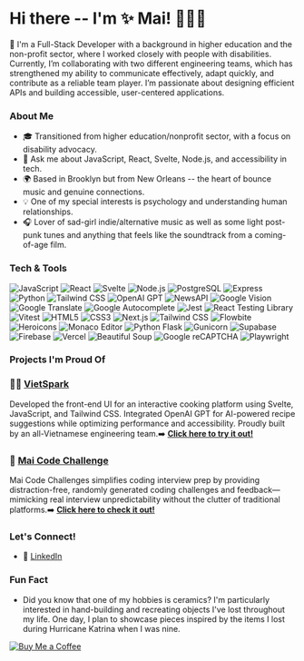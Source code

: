 
<!--
**Maithanhceu/Maithanhceu** is a ✨ _special_ ✨ repository because its `README.md` (this file) appears on your GitHub profile.

Here are some ideas to get you started:

- 🔭 I’m currently working on ...
- 🌱 I’m currently learning ...
- 👯 I’m looking to collaborate on ...
- 🤔 I’m looking for help with ...
- 💬 Ask me about ...
- 📫 How to reach me: ...
- 😄 Pronouns: ...
- ⚡ Fun fact: ...
-->

# Hi there -- I'm ✨ Mai! 🧚‍♀️✨ 

💖 I'm a Full-Stack Developer with a background in higher education and the non-profit sector, where I worked closely with people with disabilities. Currently, I’m collaborating with two different engineering teams, which has strengthened my ability to communicate effectively, adapt quickly, and contribute as a reliable team player. I’m passionate about designing efficient APIs and building accessible, user-centered applications. 

### About Me
- 🎓 Transitioned from higher education/nonprofit sector, with a focus on disability advocacy.
- 💬 Ask me about JavaScript, React, Svelte, Node.js, and accessibility in tech.
- 🌍 Based in Brooklyn but from New Orleans -- the heart of bounce music and genuine connections.
- 💡 One of my special interests is psychology and understanding human relationships.
- 🎧 Lover of sad-girl indie/alternative music as well as some light post-punk tunes and anything that feels like the soundtrack from a coming-of-age film. 

### Tech & Tools  

![JavaScript](https://img.shields.io/badge/-JavaScript-F7DF1E?style=flat&logo=JavaScript&logoColor=black) ![React](https://img.shields.io/badge/-React-61DAFB?style=flat&logo=React&logoColor=black) ![Svelte](https://img.shields.io/badge/-Svelte-FF3E00?style=flat&logo=svelte&logoColor=white) ![Node.js](https://img.shields.io/badge/-Node.js-339933?style=flat&logo=node.js&logoColor=white) ![PostgreSQL](https://img.shields.io/badge/-PostgreSQL-336791?style=flat&logo=PostgreSQL&logoColor=white) ![Express](https://img.shields.io/badge/-Express-000000?style=flat&logo=express&logoColor=white) ![Python](https://img.shields.io/badge/-Python-3776AB?style=flat&logo=python&logoColor=white) ![Tailwind CSS](https://img.shields.io/badge/-Tailwind%20CSS-38B2AC?style=flat&logo=tailwind-css&logoColor=white) ![OpenAI GPT](https://img.shields.io/badge/-OpenAI%20GPT-00A3E0?style=flat&logo=openai&logoColor=white) ![NewsAPI](https://img.shields.io/badge/-NewsAPI-FF5733?style=flat&logo=appveyor&logoColor=white) ![Google Vision](https://img.shields.io/badge/-Google%20Vision-4285F4?style=flat&logo=google&logoColor=white) ![Google Translate](https://img.shields.io/badge/-Google%20Translate-DB4437?style=flat&logo=google&logoColor=white) ![Google Autocomplete](https://img.shields.io/badge/-Google%20Autocomplete-DB4437?style=flat&logo=google&logoColor=white) ![Jest](https://img.shields.io/badge/-Jest-C21325?style=flat&logo=jest&logoColor=white) ![React Testing Library](https://img.shields.io/badge/-React%20Testing%20Library-CA424D?style=flat&logo=testing-library&logoColor=white) ![Vitest](https://img.shields.io/badge/-Vitest-6C63FF?style=flat&logo=vitest&logoColor=white) ![HTML5](https://img.shields.io/badge/-HTML5-E34F26?style=flat&logo=HTML5&logoColor=white) ![CSS3](https://img.shields.io/badge/-CSS3-1572B6?style=flat&logo=CSS3&logoColor=white)  ![Next.js](https://img.shields.io/badge/-Next.js-000000?style=flat&logo=next.js&logoColor=white)
![Tailwind CSS](https://img.shields.io/badge/-Tailwind%20CSS-38B2AC?style=flat&logo=tailwind-css&logoColor=white)
![Flowbite](https://img.shields.io/badge/-Flowbite-38B2AC?style=flat&logo=flowbite&logoColor=white)
![Heroicons](https://img.shields.io/badge/-Heroicons-4A5568?style=flat&logo=heroicons&logoColor=white)
![Monaco Editor](https://img.shields.io/badge/Monaco%20Editor-000000?style=flat&logo=monaco) ![Python Flask](https://img.shields.io/badge/-Flask-000000?style=flat&logo=flask&logoColor=white)
![Gunicorn](https://img.shields.io/badge/-Gunicorn-499848?style=flat&logo=gunicorn&logoColor=white) ![Supabase](https://img.shields.io/badge/-Supabase-3ECF8E?style=flat&logo=supabase&logoColor=white)
![Firebase](https://img.shields.io/badge/-Firebase-FFCA28?style=flat&logo=firebase&logoColor=black) ![Vercel](https://img.shields.io/badge/-Vercel-000000?style=flat&logo=vercel&logoColor=white)
![Beautiful Soup](https://img.shields.io/badge/-Beautiful%20Soup-4B8BBE?style=flat&logo=python&logoColor=white)
![Google reCAPTCHA](https://img.shields.io/badge/-Google%20reCAPTCHA-4285F4?style=flat&logo=google&logoColor=white)
![Playwright](https://img.shields.io/badge/-Playwright-2EAD33?style=flat&logo=playwright&logoColor=white)

### Projects I'm Proud Of

### 🍜✨ [VietSpark](https://vietspark-v1.vercel.app/)  
Developed the front-end UI for an interactive cooking platform using Svelte, JavaScript, and Tailwind CSS. Integrated OpenAI GPT for AI-powered recipe suggestions while optimizing performance and accessibility. Proudly built by an all-Vietnamese engineering team.➡️ [**Click here to try it out!**](https://vietspark-v1.vercel.app/)  

### 💖 [Mai Code Challenge]([https://github.com/Maithanhceu/DateSpot.git](https://github.com/mai-repo/Mai-Code-Challenge))  
Mai Code Challenges simplifies coding interview prep by providing distraction-free, randomly generated coding challenges and feedback—mimicking real interview unpredictability without the clutter of traditional platforms.➡️ [**Click here to check it out!**](https://mai-code-challenge.vercel.app/)

### Let's Connect!

- 💼 [LinkedIn](https://www.linkedin.com/in/mai-th2024/)
  
### Fun Fact

- Did you know that one of my hobbies is ceramics? I'm particularly interested in hand-building and recreating objects I've lost throughout my life. One day, I plan to showcase pieces inspired by the items I lost during Hurricane Katrina when I was nine.

[![Buy Me a Coffee](https://img.shields.io/badge/Buy%20Me%20a%20Coffee-%23FFDD00?style=flat&logo=buy-me-a-coffee&logoColor=black)](https://buymeacoffee.com/ttmail)
